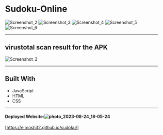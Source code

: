 # Sudoku-Online

![Screenshot_2](https://github.com/Elmosh32/sudoku/assets/61812199/8bc0a800-4b8a-43db-9b4c-bc179343d8b8)
![Screenshot_3](https://github.com/Elmosh32/sudoku/assets/61812199/48eb6d3d-af9b-4f96-92f2-4f0f90ba53de)
![Screenshot_4](https://github.com/Elmosh32/sudoku/assets/61812199/af99a9d2-6c0e-4fc9-9f22-077a4331d400)
![Screenshot_5](https://github.com/Elmosh32/sudoku/assets/61812199/841c499f-d5bf-45bf-a3b2-57fb949eee28)
![Screenshot_6](https://github.com/Elmosh32/sudoku/assets/61812199/2bbf8129-91fd-4898-bd46-a7a927014693)

---
## virustotal scan result for the APK
![Screenshot_2](https://github.com/Elmosh32/sudoku/assets/61812199/f903fec8-96ed-418f-aa6e-c13c3a76335e)

---
## Built With
* JavaScript
* HTML
* CSS

---
#### Deployed Website:![photo_2023-08-24_18-05-24](https://github.com/Elmosh32/sudoku/assets/61812199/505c8989-d370-49ba-9566-737574b940ef)
[https://elmosh32.github.io/sudoku/]

